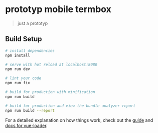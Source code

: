 # prototyp mobile termbox

> just a prototyp

## Build Setup

``` bash
# install dependencies
npm install

# serve with hot reload at localhost:8080
npm run dev

# lint your code
npm run fix

# build for production with minification
npm run build

# build for production and view the bundle analyzer report
npm run build --report
```

For a detailed explanation on how things work, check out the [guide](http://vuejs-templates.github.io/webpack/) and [docs for vue-loader](http://vuejs.github.io/vue-loader).
